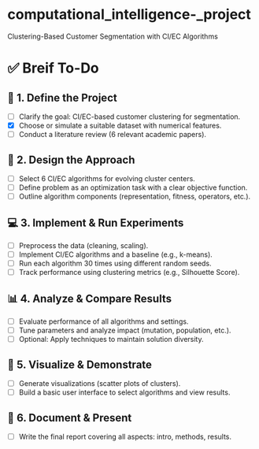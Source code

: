 # computational_intelligence-_project
Clustering-Based Customer Segmentation with CI/EC Algorithms

# ✅ Breif To-Do

## 📌 1. Define the Project
- [ ] Clarify the goal: CI/EC-based customer clustering for segmentation.
- [x] Choose or simulate a suitable dataset with numerical features.
- [ ] Conduct a literature review (6 relevant academic papers).

## 🧠 2. Design the Approach
- [ ] Select 6 CI/EC algorithms for evolving cluster centers.
- [ ] Define problem as an optimization task with a clear objective function.
- [ ] Outline algorithm components (representation, fitness, operators, etc.).

## 💻 3. Implement & Run Experiments
- [ ] Preprocess the data (cleaning, scaling).
- [ ] Implement CI/EC algorithms and a baseline (e.g., k-means).
- [ ] Run each algorithm 30 times using different random seeds.
- [ ] Track performance using clustering metrics (e.g., Silhouette Score).

## 📊 4. Analyze & Compare Results
- [ ] Evaluate performance of all algorithms and settings.
- [ ] Tune parameters and analyze impact (mutation, population, etc.).
- [ ] Optional: Apply techniques to maintain solution diversity.

## 🎨 5. Visualize & Demonstrate
- [ ] Generate visualizations (scatter plots of clusters).
- [ ] Build a basic user interface to select algorithms and view results.

## 📑 6. Document & Present
- [ ] Write the final report covering all aspects: intro, methods, results.

